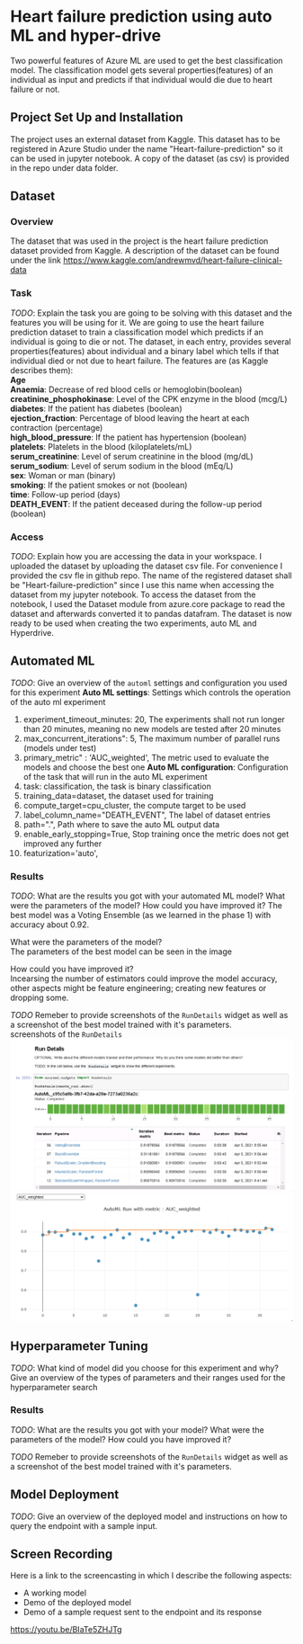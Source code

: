 # Heart failure prediction using auto ML and hyper-drive

Two powerful features of Azure ML are used to get the best classification model. The classification model gets several properties(features) of an individual as input and predicts if that individual would die due to heart failure or not.

## Project Set Up and Installation
The project uses an external dataset from Kaggle. This dataset has to be registered in Azure Studio under the name "Heart-failure-prediction" so it can be used in jupyter notebook. A copy of the dataset (as csv) is provided in the repo under data folder.

## Dataset

### Overview
The dataset that was used in the project is the heart failure prediction dataset provided from Kaggle. A description of the dataset can be found under the link 
https://www.kaggle.com/andrewmvd/heart-failure-clinical-data

### Task
*TODO*: Explain the task you are going to be solving with this dataset and the features you will be using for it.
We are going to use the heart failure prediction dataset to train a classification model which predicts if an individual is going to die or not. The dataset, in each entry, provides several properties(features) about individual and a binary label which tells if that individual died or not due to heart failure. The features are (as Kaggle describes them):  
**Age**  
**Anaemia**: Decrease of red blood cells or hemoglobin(boolean)  
**creatinine_phosphokinase**: Level of the CPK enzyme in the blood (mcg/L)  
**diabetes**: If the patient has diabetes (boolean)  
**ejection_fraction**: Percentage of blood leaving the heart at each contraction (percentage)  
**high_blood_pressure**: If the patient has hypertension (boolean)  
**platelets**: Platelets in the blood (kiloplatelets/mL)  
**serum_creatinine**: Level of serum creatinine in the blood (mg/dL)  
**serum_sodium**: Level of serum sodium in the blood (mEq/L)  
**sex**: Woman or man (binary)  
**smoking**: If the patient smokes or not (boolean)  
**time**: Follow-up period (days)  
**DEATH_EVENT**: If the patient deceased during the follow-up period (boolean)  

### Access
*TODO*: Explain how you are accessing the data in your workspace.
I uploaded the dataset by uploading the dataset csv file. For convenience I provided the csv fle in github repo. The name of the registered dataset shall be "Heart-failure-prediction" since I use this name when accessing the dataset from my jupyter notebook. To access the dataset from the notebook, I used the Dataset module from azure.core package to read the dataset and afterwards converted it to pandas datafram. The dataset is now ready to be used when creating the two experiments, auto ML and Hyperdrive.

## Automated ML
*TODO*: Give an overview of the `automl` settings and configuration you used for this experiment
**Auto ML settings**: Settings which controls the operation of the auto ml experiment  
1. experiment_timeout_minutes: 20, The experiments shall not run longer than 20 minutes, meaning no new models are tested after 20 minutes
2. max_concurrent_iterations": 5, The maximum number of parallel runs (models under test)
3. primary_metric" : 'AUC_weighted', The metric used to evaluate the models and choose the best one
**Auto ML configuration**: Configuration of the task that will run in the auto ML experiment
1. task: classification, the task is binary classification
2. training_data=dataset, the dataset used for training
3. compute_target=cpu_cluster, the compute target to be used
4. label_column_name="DEATH_EVENT", The label of dataset entries
5. path=".", Path where to save the auto ML output data
6. enable_early_stopping=True, Stop training once the metric does not get improved any further
7. featurization='auto', 

### Results
*TODO*: What are the results you got with your automated ML model? What were the parameters of the model? How could you have improved it?
The best model was a Voting Ensemble (as we learned in the phase 1) with accuracy about 0.92.  

What were the parameters of the model?  
The parameters of the best model can be seen in the image  

How could you have improved it?  
Incearsing the number of estimators could improve the model accuracy, other aspects might be feature engineering; creating new features or dropping some.  

*TODO* Remeber to provide screenshots of the `RunDetails` widget as well as a screenshot of the best model trained with it's parameters.  
screenshots of the `RunDetails`
![RunDetails01 Auto ML](screenshots/run_details_01.png)
![RunDetails02 Auto ML](screenshots/run_details_02.png)


## Hyperparameter Tuning
*TODO*: What kind of model did you choose for this experiment and why? Give an overview of the types of parameters and their ranges used for the hyperparameter search


### Results
*TODO*: What are the results you got with your model? What were the parameters of the model? How could you have improved it?

*TODO* Remeber to provide screenshots of the `RunDetails` widget as well as a screenshot of the best model trained with it's parameters.

## Model Deployment
*TODO*: Give an overview of the deployed model and instructions on how to query the endpoint with a sample input.

## Screen Recording
Here is a link to the screencasting in which I describe the following aspects:
- A working model
- Demo of the deployed  model
- Demo of a sample request sent to the endpoint and its response

https://youtu.be/BIaTe5ZHJTg


